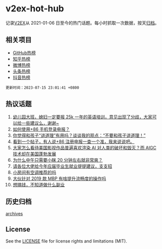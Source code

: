 # v2ex-hot-hub

 记录[V2EX](https://www.v2ex.com/)从 2021-01-06 日至今的热门话题。每小时抓取一次数据，按天[归档](archives)。
 
 ## 相关项目

- [GitHub热榜](https://github.com/it985/github-hot-hub)
- [知乎热榜](https://github.com/it985/zhihu-hot-hub)
- [微博热榜](https://github.com/it985/weibo-hot-hub)
- [头条热榜](https://github.com/it985/toutiao-hot-hub)
- [抖音热榜](https://github.com/it985/douyin-hot-hub)


 `更新时间：2023-07-15 23:01:41 +0800`

## 热议话题

1. [幼儿园大班，媳妇一定要报 25k 一年的英语培训，意见出现了分歧，大家可以给一些建议么，谢谢~](https://www.v2ex.com/t/956987)
1. [如何使用+86 手机登录电报？](https://www.v2ex.com/t/956963)
1. [你觉得和孩子“讲道理”有用吗？谈谈我的观点：“不要和孩子讲道理！”](https://www.v2ex.com/t/956990)
1. [看到一个帖子，有人说+86 注册电报一查一个准，我来说说吧。](https://www.v2ex.com/t/957018)
1. [大家怎么看待美国影视作品普遍喜欢渲染 AI 对人类的破坏和毁灭？而 AIGC 技术却在美国蓬勃发展](https://www.v2ex.com/t/956973)
1. [为什么中午只需要小眯 20 分钟左右就非常爽？](https://www.v2ex.com/t/956979)
1. [请各位大佬给今年应届毕业生就业提提建议，支支招](https://www.v2ex.com/t/956931)
1. [小房间有空调推荐的吗](https://www.v2ex.com/t/956944)
1. [大伙针对 2019 款 MBP 有啥提升流畅度的操作吗](https://www.v2ex.com/t/956994)
1. [想搞钱，不知道做什么副业](https://www.v2ex.com/t/956933)

## 历史归档

[archives](archives)

## License

See the [LICENSE](LICENSE) file for license rights and limitations (MIT).

